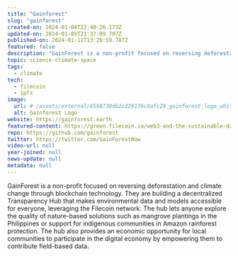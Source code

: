 ```yaml
---
title: "Gainforest"
slug: "gainforest"
created-on: 2024-01-04T22:40:26.173Z
updated-on: 2024-01-05T21:37:09.707Z
published-on: 2024-01-11T13:26:59.787Z
featured: false
description: "GainForest is a non-profit focused on reversing deforestation and climate change through blockchain technology."
topic: science-climate-space
tags:
  - climate
tech:
  - filecoin
  - ipfs
image:
  url: # /assets/external/6598730db2c229176c8afc29_gainforest_logo_white.png
  alt: Gainforest Logo
website: https://gainforest.earth
featured-content: https://green.filecoin.io/web3-and-the-sustainable-data-movement/
repo: https://github.com/gainforest
twitter: https://twitter.com/GainForestNow
video-url: null
year-joined: null
news-update: null
metadata: null
---
```


GainForest is a non-profit focused on reversing deforestation and climate change through blockchain technology. They are building a decentralized Transparency Hub that makes environmental data and models accessible for everyone, leveraging the Filecoin network. The hub lets anyone explore the quality of nature-based solutions such as mangrove plantings in the Philippines or support for indigenous communities in Amazon rainforest protection. The hub also provides an economic opportunity for local communities to participate in the digital economy by empowering them to contribute field-based data.
